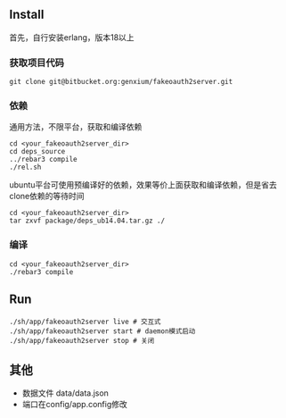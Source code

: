 ## Install

首先，自行安装erlang，版本18以上

### 获取项目代码

    git clone git@bitbucket.org:genxium/fakeoauth2server.git 

### 依赖   
通用方法，不限平台，获取和编译依赖

	cd <your_fakeoauth2server_dir>
    cd deps_source
	../rebar3 compile
	./rel.sh
	
ubuntu平台可使用预编译好的依赖，效果等价上面获取和编译依赖，但是省去clone依赖的等待时间

    cd <your_fakeoauth2server_dir>
    tar zxvf package/deps_ub14.04.tar.gz ./
    

### 编译
	
	cd <your_fakeoauth2server_dir>
	./rebar3 compile
    

## Run

    ./sh/app/fakeoauth2server live # 交互式
    ./sh/app/fakeoauth2server start # daemon模式启动
    ./sh/app/fakeoauth2server stop # 关闭
    


## 其他

- 数据文件 data/data.json
- 端口在config/app.config修改



	
	
   
